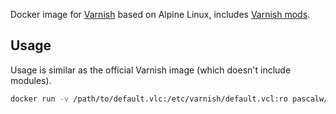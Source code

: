 Docker image for [Varnish](https://varnish-cache.org/) based on Alpine Linux, includes [Varnish mods](https://github.com/varnish/varnish-modules).

## Usage

Usage is similar as the official Varnish image (which doesn't include modules).

```sh
docker run -v /path/to/default.vlc:/etc/varnish/default.vcl:ro pascalw/varnish-alpine-mods
```
